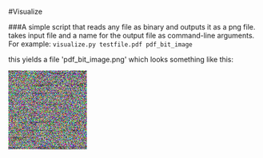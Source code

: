 #Visualize

###A simple script that reads any file as binary and outputs it as a png file.
takes input file and a name for the output file as command-line arguments.
For example:
`visualize.py testfile.pdf pdf_bit_image`

this yields a file 'pdf_bit_image.png' which looks something like this:

![Image from a PDF file](/pdftest.png)

